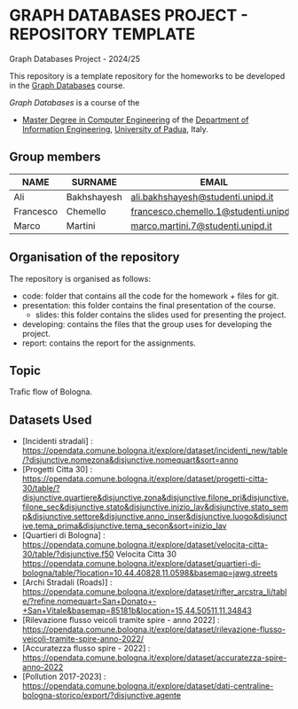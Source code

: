 # GRAPH DATABASES PROJECT - REPOSITORY TEMPLATE #
Graph Databases Project - 2024/25 

This repository is a template repository for the homeworks to be developed in the [Graph Databases](https://stem.elearning.unipd.it/course/view.php?id=9301) course.

*Graph Databases* is a course of the

* [Master Degree in Computer Engineering](https://degrees.dei.unipd.it/master-degrees/computer-engineering/) of the  [Department of Information Engineering](https://www.dei.unipd.it/en/), [University of Padua](https://www.unipd.it/en/), Italy.

## Group members ##
| NAME        | SURNAME     | EMAIL                                             |
|-------------|-------------|---------------------------------------------------|
| Ali         | Bakhshayesh | ali.bakhshayesh@studenti.unipd.it                 |
| Francesco   | Chemello    | francesco.chemello.1@studenti.unipd.it            |
| Marco       | Martini     | marco.martini.7@studenti.unipd.it                 |

## Organisation of the repository ##
The repository is organised as follows:
* code: folder that contains all the code for the homework + files for git.
* presentation: this folder contains the final presentation of the course.
    * slides: this folder contains the slides used for presenting the project.
* developing: contains the files that the group uses for developing the project.
* report: contains the report for the assignments.

## Topic ##

Trafic flow of Bologna.

## Datasets Used ##

* [Incidenti stradali] : https://opendata.comune.bologna.it/explore/dataset/incidenti_new/table/?disjunctive.nomezona&disjunctive.nomequart&sort=anno
* [Progetti Citta 30] : https://opendata.comune.bologna.it/explore/dataset/progetti-citta-30/table/?disjunctive.quartiere&disjunctive.zona&disjunctive.filone_pri&disjunctive.filone_sec&disjunctive.stato&disjunctive.inizio_lav&disjunctive.stato_semp&disjunctive.settore&disjunctive.anno_inser&disjunctive.luogo&disjunctive.tema_prima&disjunctive.tema_secon&sort=inizio_lav
* [Quartieri di Bologna] : https://opendata.comune.bologna.it/explore/dataset/velocita-citta-30/table/?disjunctive.f50 Velocita Citta 30
https://opendata.comune.bologna.it/explore/dataset/quartieri-di-bologna/table/?location=10,44.40828,11.0598&basemap=jawg.streets
* [Archi Stradali (Roads)] : https://opendata.comune.bologna.it/explore/dataset/rifter_arcstra_li/table/?refine.nomequart=San+Donato+-+San+Vitale&basemap=85181b&location=15,44.50511,11.34843
* [Rilevazione flusso veicoli tramite spire - anno 2022] : https://opendata.comune.bologna.it/explore/dataset/rilevazione-flusso-veicoli-tramite-spire-anno-2022/
* [Accuratezza flusso spire - 2022] : https://opendata.comune.bologna.it/explore/dataset/accuratezza-spire-anno-2022
* [Pollution 2017-2023] : https://opendata.comune.bologna.it/explore/dataset/dati-centraline-bologna-storico/export/?disjunctive.agente